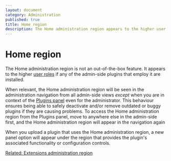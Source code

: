 ```yaml
---
layout: document
category: Administration
published: true
title: Home region
description: The Home administration region appears to the higher user roles if any of the admin-side plugins that employ it are installed.
---
```


# Home region

The Home administration region is not an out-of-the-box feature. It appears to the higher [user roles](https://docs.textpattern.com/administration/user-roles-and-privileges) if any of the admin-side plugins that employ it are installed.

When relevant, the Home administration region will be seen in the administration navigation from all admin-side views *except* when you are in context of the [Plugins panel](https://docs.textpattern.com/administration/plugins-panel) even for the administrator. This behaviour ensures being able to safely deactivate and/or remove outdated or buggy plugins if they are causing problems. To access the Home administration region from the Plugins panel, move to anywhere else in the admin-side first, and the Home administration region will appear in the navigation again

When you upload a plugin that uses the Home administration region, a new panel option will appear under the region that provides the plugin's associated functionality or configuration controls.

[Related: Extensions administration region](https://docs.textpattern.com/administration/extensions-region)
